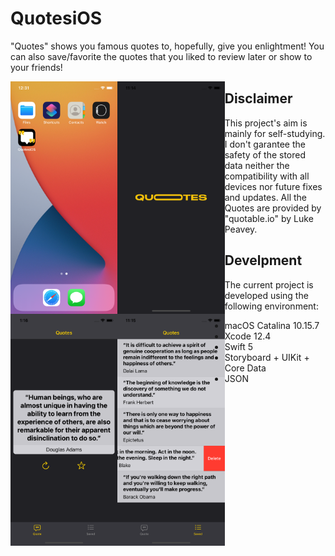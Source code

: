 # QuotesiOS
"Quotes" shows you famous quotes to, hopefully, give you enlightment! 
You can also save/favorite the quotes that you liked to review later or show to your friends!

<p>
    <img src="/Screenshots/AppSS-Icon.png" alt="App Icon" style="float:left;width:34%" />
    <img src="/Screenshots/AppSS-Splash.png" alt="Loading Screen" style="float:left;width:34%" />
    <img src="/Screenshots/AppSS-QuotePage.png" alt="Quote Page" style="float:left;width:34%" />
    <img src="/Screenshots/AppSS-ListPage.png" alt="List Page" style="float:left;width:34%" />
</p>

## Disclaimer
This project's aim is mainly for self-studying. I don't garantee the safety of the stored data neither the compatibility with all devices nor future fixes and updates.
All the Quotes are provided by "quotable.io" by Luke Peavey.

## Develpment
The current project is developed using the following environment:
- macOS Catalina 10.15.7
- Xcode 12.4
- Swift 5
- Storyboard + UIKit + Core Data
- JSON
